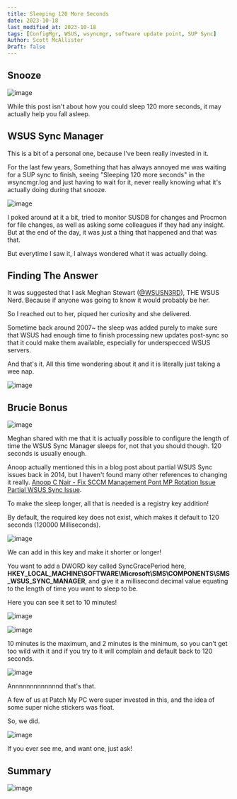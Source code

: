 ```yaml
---
title: Sleeping 120 More Seconds
date: 2023-10-18
last_modified_at: 2023-10-18
tags: [ConfigMgr, WSUS, wsyncmgr, software update point, SUP Sync]
Author: Scott McAllister
Draft: false
---
```


## Snooze

![image](https://github.com/smcallister594/scotscottmca/blob/main/assets/images/Sleeping120MoreSeconds/snooze.gif?raw=true)

While this post isn't about how you could sleep 120 more seconds, it may actually help you fall asleep. 

## WSUS Sync Manager

This is a bit of a personal one, because I've been really invested in it. 

For the last few years, Something that has always annoyed me was waiting for a SUP sync to finish, seeing "Sleeping 120 more seconds" in the wsyncmgr.log and just having to wait for it, never really knowing what it's actually doing during that snooze.

![image](https://github.com/smcallister594/scotscottmca/blob/main/assets/images/Sleeping120MoreSeconds/SyncGracePeriod_Default.png?raw=true)

I poked around at it a bit, tried to monitor SUSDB for changes and Procmon for file changes, as well as asking some colleagues if they had any insight. 
But at the end of the day, it was just a thing that happened and that was that. 

But everytime I saw it, I always wondered what it was actually doing. 

## Finding The Answer

It was suggested that I ask Meghan Stewart ([@WSUSN3RD](https://x.com/WSUSN3RD)), THE WSUS Nerd. Because if anyone was going to know it would probably be her. 

So I reached out to her, piqued her curiosity and she delivered. 

Sometime back around 2007~ the sleep was added purely to make sure that WSUS had enough time to finish processing new updates post-sync so that it could make them available, especially for underspecced WSUS servers. 

And that's it. All this time wondering about it and it is literally just taking a wee nap. 

![image](https://github.com/smcallister594/scotscottmca/blob/main/assets/images/Sleeping120MoreSeconds/nap.gif?raw=true)

## Brucie Bonus

![image](https://github.com/smcallister594/scotscottmca/blob/main/assets/images/Sleeping120MoreSeconds/surprise.gif?raw=true)

Meghan shared with me that it is actually possible to configure the length of time the WSUS Sync Manager sleeps for, not that you should though. 120 seconds is usually enough. 

Anoop actually mentioned this in a blog post about partial WSUS Sync issues back in 2014, but I haven't found many other references to changing it really. [Anoop C Nair - Fix SCCM Management Pont MP Rotation Issue Partial WSUS Sync Issue](https://www.anoopcnair.com/sccm-mp-rotation-issue-sup-rotation-fix/). 

To make the sleep longer, all that is needed is a registry key addition! 

By default, the required key does not exist, which makes it default to 120 seconds (120000 Milliseconds).

![image](https://github.com/smcallister594/scotscottmca/blob/main/assets/images/Sleeping120MoreSeconds/SyncGracePeriod_Default_Registry.png?raw=true)

We can add in this key and make it shorter or longer! 

You want to add a DWORD key called SyncGracePeriod here, **HKEY_LOCAL_MACHINE\SOFTWARE\Microsoft\SMS\COMPONENTS\SMS_WSUS_SYNC_MANAGER**, and give it a millisecond decimal value equating to the length of time you want to sleep to be. 

Here you can see it set to 10 minutes!

![image](https://github.com/smcallister594/scotscottmca/blob/main/assets/images/Sleeping120MoreSeconds/SyncGracePeriod_10_Minutes_Registry.png?raw=true)

![image](https://github.com/smcallister594/scotscottmca/blob/main/assets/images/Sleeping120MoreSeconds/SyncGracePeriod_10_Minutes_Log.png?raw=true)

10 minutes is the maximum, and 2 minutes is the minimum, so you can't get too wild with it and if you try to it will complain and default back to 120 seconds. 

![image](https://github.com/smcallister594/scotscottmca/blob/main/assets/images/Sleeping120MoreSeconds/SyncGracePeriod_Max.png?raw=true)

Annnnnnnnnnnnnd that's that. 

A few of us at Patch My PC were super invested in this, and the idea of some super niche stickers was float. 

So, we did. 

![image](https://github.com/smcallister594/scotscottmca/blob/main/assets/images/Sleeping120MoreSeconds/Sticker.png?raw=true)

If you ever see me, and want one, just ask! 

## Summary

![image](https://github.com/smcallister594/scotscottmca/blob/main/assets/images/Sleeping120MoreSeconds/sleep.gif?raw=true)
